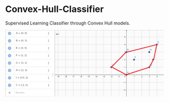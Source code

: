 # Convex-Hull-Classifier
Supervised Learning Classifier through Convex Hull models.

![sampleConvexHull](./images/samplePoints.png)